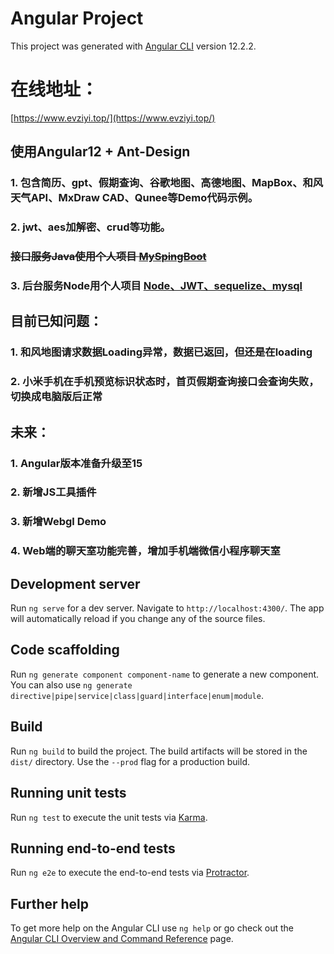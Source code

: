 # Angular Project

This project was generated with [Angular CLI](https://github.com/angular/angular-cli) version 12.2.2.

# 在线地址：
[https://www.evziyi.top/](https://www.evziyi.top/)


## 使用Angular12 + Ant-Design
### 1. 包含简历、gpt、假期查询、谷歌地图、高德地图、MapBox、和风天气API、MxDraw CAD、Qunee等Demo代码示例。
### 2. jwt、aes加解密、crud等功能。
### ~~接口服务Java使用个人项目 [MySpingBoot](https://github.com/jiang227947/MySpingBoot)~~
### 3. 后台服务Node用个人项目 [Node、JWT、sequelize、mysql](https://github.com/jiang227947/node-server)

## 目前已知问题：
### 1. 和风地图请求数据Loading异常，数据已返回，但还是在loading
### 2. 小米手机在手机预览标识状态时，首页假期查询接口会查询失败，切换成电脑版后正常

## 未来：
### 1. Angular版本准备升级至15
### 2. 新增JS工具插件
### 3. 新增Webgl Demo
### 4. Web端的聊天室功能完善，增加手机端微信小程序聊天室

## Development server

Run `ng serve` for a dev server. Navigate to `http://localhost:4300/`. The app will automatically reload if you change any of the source files.

## Code scaffolding

Run `ng generate component component-name` to generate a new component. You can also use `ng generate directive|pipe|service|class|guard|interface|enum|module`.

## Build

Run `ng build` to build the project. The build artifacts will be stored in the `dist/` directory. Use the `--prod` flag for a production build.

## Running unit tests

Run `ng test` to execute the unit tests via [Karma](https://karma-runner.github.io).

## Running end-to-end tests

Run `ng e2e` to execute the end-to-end tests via [Protractor](http://www.protractortest.org/).

## Further help

To get more help on the Angular CLI use `ng help` or go check out the [Angular CLI Overview and Command Reference](https://angular.io/cli) page.
